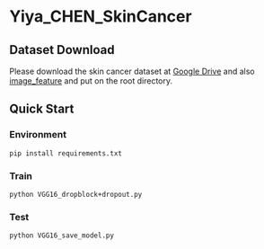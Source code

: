 # Yiya_CHEN_SkinCancer

## Dataset Download
Please download the skin cancer dataset at [Google Drive](https://drive.google.com/file/d/1T99mKJU9aGQIuGtRNwFnsg4ZSMNagjfh/view?usp=sharing) and also [image_feature](https://drive.google.com/file/d/1ZBi6zmLaw8mrwXvrVafJ45GGI6pVrpzZ/view?usp=sharing) and put on the root directory.

## Quick Start
### Environment
```
pip install requirements.txt
```

### Train
```
python VGG16_dropblock+dropout.py
```

### Test
```
python VGG16_save_model.py
```
